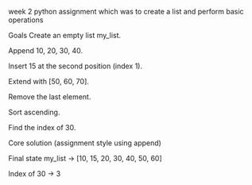 week 2 python assignment which was to create a list and perform basic operations

Goals
Create an empty list my_list.

Append 10, 20, 30, 40.

Insert 15 at the second position (index 1).

Extend with [50, 60, 70].

Remove the last element.

Sort ascending.

Find the index of 30.

Core solution (assignment style using append)

Final state
my_list → [10, 15, 20, 30, 40, 50, 60]

Index of 30 → 3
